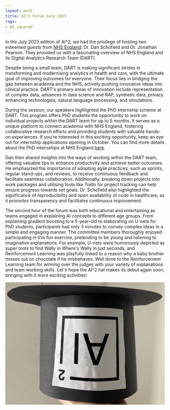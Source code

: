 ```yaml
---
layout: post
title: AI^2 Forum July 2023
tags:
- AI_squared
---
```




In the July 2023 edition of AI^2, we had the privilege of hosting two esteemed guests from [NHS England](england.nhs.uk): Dr. Dan Schofield and Dr. Jonathan Pearson. They provided us with a fascinating overview of NHS England 
and its Digital Analytics Research Team (DART).

Despite being a small team, DART is making significant strides in transforming and modernising analytics in health and care, with the ultimate goal of improving outcomes for everyone. Their focus lies in bridging the gap 
between academia and the NHS, actively pushing innovative ideas into clinical practice. DART's primary areas of innovation include representation of complex data, advances in data science and RAP, synthetic data, privacy enhancing technologies, natural language processing, and simulations.

During the session, our speakers highlighted the PhD internship scheme at DART. This program offers PhD students the opportunity to work on individual projects within the DART team for up to 5 months. It serves as a 
unique platform to connect academia with NHS England, fostering collaborative research efforts and providing students with valuable hands-on experiences. If you're interested in this exciting opportunity, keep an eye 
out for internship applications opening in October. You can find more details about the PhD internships at NHS England [here](https://nhsx.github.io/nhsx-internship-projects/).

Dan then shared insights into the ways of working within the DART team, offering valuable tips to enhance productivity and achieve better outcomes. He emphasized the importance of adopting agile practices, 
such as sprints, regular stand-ups, and reviews, to receive continuous feedback and facilitate seamless collaboration. Additionally, breaking down projects into work packages and utilising tools like Trello for 
project tracking can help ensure progress towards set goals. Dr. Schofield also highlighted the significance of reproducibility and open availability of code in healthcare, as it promotes transparency and facilitates 
continuous improvement.

The second hour of the forum was both educational and entertaining as teams engaged in explaining AI concepts to different age groups. From explaining gradient boosting to a 5-year-old to elaborating on U-nets for 
PhD students, participants had only 3 minutes to convey complex ideas in a simple and engaging manner. The committee members thoroughly enjoyed participating in this fun exercise, pretending to be young and listening 
to imaginative explanations. For example, U-nets were humorously depicted as super tools to find Wally in Where's Wally in just seconds, and Reinforcement Learning was playfully linked to a reason why a baby brother 
misses out on chocolate if he misbehaves. Well done to the Reinforcement Learning team for winning over the judges with your variety of explanations and team working skills. 
Let's hope the AI^2 hat makes its debut again soon, bringing with it more exciting activities!

<img src="/images/AI2_hat.png"/>
